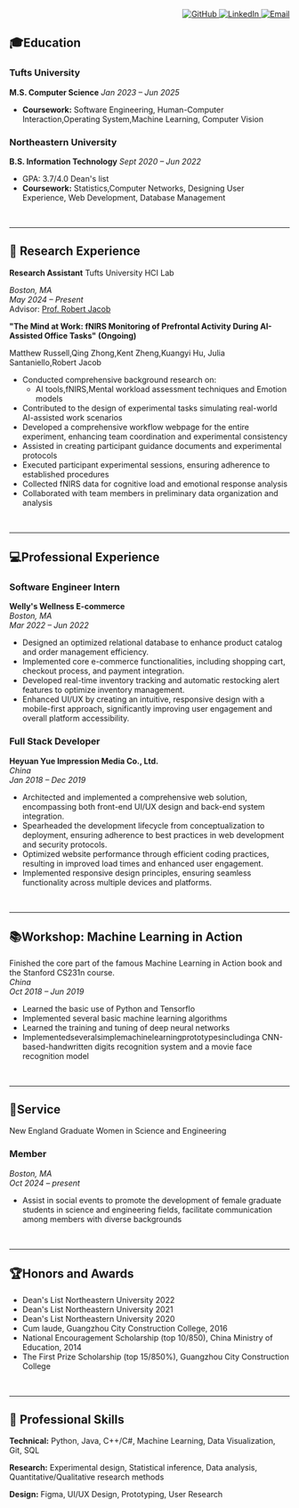 ---
---
<div style="text-align: right;">
  <a href="https://github.com/qingzhong066">
    <img src="https://img.shields.io/badge/-GitHub-000?style=social&logo=github" alt="GitHub">
  </a>
  
  <a href="https://www.linkedin.com/in/qingzhong/">
    <img src="https://img.shields.io/badge/-LinkedIn-0077B5?style=social&logo=linkedin" alt="LinkedIn">
  </a>

  <a href="mailto:qzhong02@tufts.edu">
    <img src="https://img.shields.io/badge/-Email-D14836?style=social&logo=gmail" alt="Email">
  </a>
</div>

## 🎓Education

### Tufts University
**M.S. Computer Science**
*Jan 2023 – Jun 2025*

- **Coursework:** Software Engineering, Human-Computer Interaction,Operating System,Machine Learning, Computer Vision

### Northeastern University

**B.S. Information Technology**
*Sept 2020 – Jun 2022*

- GPA: 3.7/4.0  Dean's list
- **Coursework:**  Statistics,Computer Networks, Designing User Experience, Web Development, Database Management

&nbsp;

***

## 📑 Research Experience

**Research Assistant** Tufts University HCI Lab

*Boston, MA*  
*May 2024 – Present*  
Advisor: [Prof. Robert Jacob](https://scholar.google.com/citations?user=FWjqglcAAAAJ&hl=en)

**"The Mind at Work: fNIRS Monitoring of Prefrontal Activity During AI-Assisted Office Tasks" (Ongoing)**

Matthew Russell,Qing Zhong,Kent Zheng,Kuangyi Hu, Julia Santaniello,Robert Jacob
- Conducted comprehensive background research on:
  - AI tools,fNIRS,Mental workload assessment techniques and Emotion models 
- Contributed to the design of experimental tasks simulating real-world AI-assisted work scenarios
- Developed a comprehensive workflow webpage for the entire experiment, enhancing team coordination and experimental consistency
- Assisted in creating participant guidance documents and experimental protocols
- Executed participant experimental sessions, ensuring adherence to established procedures
- Collected fNIRS data for cognitive load and emotional response analysis
- Collaborated with team members in preliminary data organization and analysis

&nbsp;

***

## 💻Professional Experience

### Software Engineer Intern
**Welly's Wellness E-commerce**  
*Boston, MA*  
*Mar 2022 – Jun 2022*

- Designed an optimized relational database to enhance product catalog and order management efficiency.
- Implemented core e-commerce functionalities, including shopping cart, checkout process, and payment integration.
- Developed real-time inventory tracking and automatic restocking alert features to optimize inventory management.
- Enhanced UI/UX by creating an intuitive, responsive design with a mobile-first approach, significantly improving user engagement and overall platform accessibility.

### Full Stack Developer
**Heyuan Yue Impression Media Co., Ltd.**  
*China*  
*Jan 2018 – Dec 2019*

- Architected and implemented a comprehensive web solution, encompassing both front-end UI/UX design and back-end system integration.
- Spearheaded the development lifecycle from conceptualization to deployment, ensuring adherence to best practices in web development and security protocols.
- Optimized website performance through efficient coding practices, resulting in improved load times and enhanced user engagement.
- Implemented responsive design principles, ensuring seamless functionality across multiple devices and platforms.

&nbsp;

***

## 📚Workshop: Machine Learning in Action
Finished the core part of the famous Machine Learning in Action book and the Stanford CS231n course.<br>
*China*  
*Oct 2018 – Jun 2019*
- Learned the basic use of Python and Tensorflo
- Implemented several basic machine learning algorithms
- Learned the training and tuning of deep neural networks
- Implementedseveralsimplemachinelearningprototypesincludinga CNN-based-handwritten
digits recognition system and a movie face recognition model


&nbsp;

***

## 🤝Service

New England Graduate Women in Science and Engineering
### Member
*Boston, MA*  
*Oct 2024 – present*

- Assist in social events to promote the development of female graduate students in science and engineering fields, facilitate communication among members with diverse backgrounds
 
&nbsp;

***

## 🏆Honors and Awards
- Dean's List Northeastern University 2022
- Dean's List Northeastern University 2021
- Dean's List Northeastern University 2020
- Cum laude, Guangzhou City Construction College, 2016
- National Encouragement Scholarship (top 10/850), China Ministry of Education, 2014
- The First Prize Scholarship (top 15/850%), Guangzhou City Construction College

&nbsp;

***

## 🦾 Professional Skills

**Technical:** Python, Java, C++/C#, Machine Learning, Data Visualization, Git, SQL

**Research:** Experimental design, Statistical inference, Data analysis, Quantitative/Qualitative research methods

**Design:** Figma, UI/UX Design, Prototyping, User Research